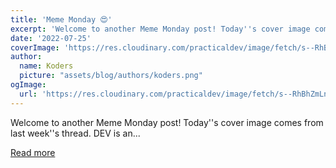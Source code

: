```yaml
---
title: 'Meme Monday 😍'
excerpt: 'Welcome to another Meme Monday post! Today''s cover image comes from last week''s thread.  DEV is an...'
date: '2022-07-25'
coverImage: 'https://res.cloudinary.com/practicaldev/image/fetch/s--RhBhZmLn--/c_imagga_scale,f_auto,fl_progressive,h_420,q_auto,w_1000/https://dev-to-uploads.s3.amazonaws.com/uploads/articles/ka0igy95206lf6grp04m.png'
author:
  name: Koders
  picture: "assets/blog/authors/koders.png"
ogImage:
  url: 'https://res.cloudinary.com/practicaldev/image/fetch/s--RhBhZmLn--/c_imagga_scale,f_auto,fl_progressive,h_420,q_auto,w_1000/https://dev-to-uploads.s3.amazonaws.com/uploads/articles/ka0igy95206lf6grp04m.png'
---
```


Welcome to another Meme Monday post! Today''s cover image comes from last week''s thread.  DEV is an...

[Read more](https://dev.to/ben/meme-monday-3m4)
